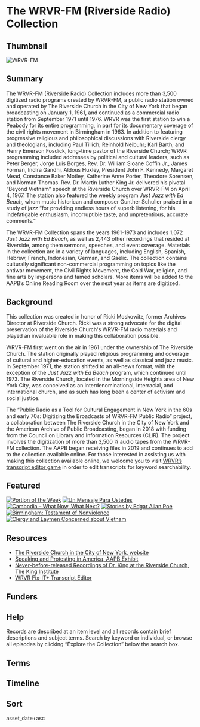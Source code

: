 # The WRVR-FM (Riverside Radio) Collection

## Thumbnail

![WRVR-FM](https://s3.amazonaws.com/americanarchive.org/special-collections/WRVRbox1.jpg "WRVR-FM") 

## Summary

The WRVR-FM (Riverside Radio) Collection includes more than 3,500 digitized radio programs created by WRVR-FM, a public radio station owned and operated by The Riverside Church in the City of New York that began broadcasting on January 1, 1961, and continued as a commercial radio station from September 1971 until 1976. WRVR was the first station to win a Peabody for its entire programming, in part for its documentary coverage of the civil rights movement in Birmingham in 1963. In addition to featuring progressive religious and philosophical discussions with Riverside clergy and theologians, including Paul Tillich; Reinhold Neibuhr; Karl Barth; and Henry Emerson Fosdick, long-time pastor of the Riverside Church; WRVR programming included addresses by political and cultural leaders, such as Peter Berger, Jorge Luis Borges, Rev. Dr. William Sloane Coffin Jr., James Forman, Indira Gandhi, Aldous Huxley, President John F. Kennedy, Margaret Mead, Constance Baker Motley, Katherine Anne Porter, Theodore Sorensen, and Norman Thomas. Rev. Dr. Martin Luther King Jr. delivered his pivotal “Beyond Vietnam” speech at the Riverside Church over WRVR-FM on April 4, 1967. The station also featured the weekly program *Just Jazz with Ed Beach,* whom music historican and composer Gunther Schuller praised in a study of jazz “for providing endless hours of superb listening, for his indefatigable enthusiasm, incorruptible taste, and unpretentious, accurate comments.”

The WRVR-FM Collection spans the years 1961-1973 and includes 1,072 <em>Just Jazz with Ed Beach</em>, as well as 2,443 other recordings that resided at Riverside, among them sermons, speeches, and event coverage. Materials in the collection are in a variety of languages, including English, Spanish, Hebrew, French, Indonesian, German, and Gaelic. The collection contains culturally significant non-commercial programming on topics like the antiwar movement, the Civil Rights Movement, the Cold War, religion, and fine arts by laypersons and famed scholars. More items will be added to the AAPB’s Online Reading Room over the next year as items are digitized.

## Background

This collection was created in honor of Ricki Moskowitz, former Archives Director at Riverside Church. Ricki was a strong advocate for the digital preservation of the Riverside Church's WRVR-FM radio materials and played an invaluable role in making this collaboration possible.

WRVR-FM first went on the air in 1961 under the ownership of The Riverside Church. The station originally played religious programming and coverage of cultural and higher-education events, as well as classical and jazz music. In September 1971, the station shifted to an all-news format, with the exception of the *Just Jazz with Ed Beach* program, which continued until 1973. The Riverside Church, located in the Morningside Heights area of New York City, was conceived as an interdenominational, interracial, and international church, and as such has long been a center of activism and social justice. 

The “Public Radio as a Tool for Cultural Engagement in New York in the 60s and early 70s: Digitizing the Broadcasts of WRVR-FM Public Radio” project, a collaboration between The Riverside Church in the City of New York and the American Archive of Public Broadcasting, began in 2018 with funding from the Council on Library and Information Resources (CLIR). The project involves the digitization of more than 3,500 ¼ audio tapes from the WRVR-FM collection. The AAPB began receiving files in 2019 and continues to add to the collection available online. For those interested in assisting us with making this collection available online, we welcome you to visit [WRVR’s transcript editor game](http://wrvrtranscripts.americanarchive.org/) in order to edit transcripts for keyword searchability.

## Featured

[![Portion of the Week](https://s3.amazonaws.com/americanarchive.org/special-collections/wrvr_logo_forspeccoll.jpg)](/catalog/cpb-aacip_528-0p0wp9v41q)
[![Un Mensaje Para Ustedes](https://s3.amazonaws.com/americanarchive.org/special-collections/wrvr_logo_forspeccoll.jpg)](/catalog/cpb-aacip_528-gf0ms3m68x)
[![Cambodia – What Now, What Next?](https://s3.amazonaws.com/americanarchive.org/special-collections/wrvr_logo_forspeccoll.jpg)](/catalog/cpb-aacip_528-fj29883v3k)
[![Stories by Edgar Allan Poe](https://s3.amazonaws.com/americanarchive.org/special-collections/wrvr_logo_forspeccoll.jpg)](/catalog/cpb-aacip_528-pn8x922s1n)
[![Birmingham: Testament of Nonviolence](https://s3.amazonaws.com/americanarchive.org/special-collections/wrvr_logo_forspeccoll.jpg)](/catalog/cpb-aacip_500-ff3m1j0m)
[![Clergy and Laymen Concerned about Vietnam](https://s3.amazonaws.com/americanarchive.org/special-collections/wrvr_logo_forspeccoll.jpg)](/catalog/cpb-aacip-528-4x54f1nn94)

## Resources

- [The Riverside Church in the City of New York, website](https://www.trcnyc.org/)
- [Speaking and Protesting in America, AAPB Exhibit](https://americanarchive.org/exhibits/first-amendment)
- [Never-before-released Recordings of Dr. King at the Riverside Church, The King Institute](https://kinginstitute.stanford.edu/news/never-released-recordings-dr-king-riverside-church-1961-1967)
- [WRVR Fix-IT+ Transcript Editor](http://wrvrtranscripts.americanarchive.org/)


## Funders

## Help

Records are described at an item level and all records contain brief descriptions and subject terms. Search by keyword or individual, or browse all episodes by clicking “Explore the Collection” below the search box.

## Terms


## Timeline 


## Sort 

asset_date+asc

